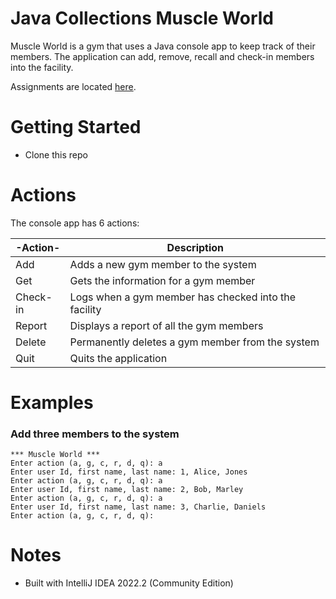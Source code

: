 # Java Collections Muscle World
Muscle World is a gym that uses a Java console app to keep track of their members.  The application can add, remove,
recall and check-in members into the facility.

Assignments are located [here](./Assignments.md).

# Getting Started
- Clone this repo

# Actions
The console app has 6 actions:

| -Action- | Description                                          |
|----------|------------------------------------------------------|
| Add      | Adds a new gym member to the system                  |
| Get      | Gets the information for a gym member                |
| Check-in | Logs when a gym member has checked into the facility |
| Report   | Displays a report of all the gym members             |
| Delete   | Permanently deletes a gym member from the system     |
| Quit     | Quits the application                                |

# Examples

### Add three members to the system
```
*** Muscle World ***
Enter action (a, g, c, r, d, q): a
Enter user Id, first name, last name: 1, Alice, Jones
Enter action (a, g, c, r, d, q): a
Enter user Id, first name, last name: 2, Bob, Marley
Enter action (a, g, c, r, d, q): a
Enter user Id, first name, last name: 3, Charlie, Daniels
Enter action (a, g, c, r, d, q): 
```


# Notes
- Built with IntelliJ IDEA 2022.2 (Community Edition)
